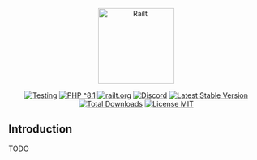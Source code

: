 <p align="center">
    <a href="https://railt.org"><img src="https://avatars.githubusercontent.com/u/31258828?s=300" width="150" alt="Railt" /></a>
</p>
<p align="center">
    <a href="https://github.com/railt/symfony-bundle/actions?workflow=Testing"><img src="https://github.com/railt/symfony-bundle/workflows/tests/badge.svg" alt="Testing" /></a>
    <a href="https://packagist.org/packages/railt/symfony-bundle"><img src="https://img.shields.io/badge/PHP-^8.1-6f4ca5.svg" alt="PHP ^8.1"></a>
    <a href="https://railt.org"><img src="https://img.shields.io/badge/official-site-6f4ca5.svg" alt="railt.org"></a>
    <a href="https://discord.gg/ND7SpD4"><img src="https://img.shields.io/badge/discord-chat-6f4ca5.svg" alt="Discord"></a>
    <a href="https://packagist.org/packages/railt/symfony-bundle"><img src="https://poser.pugx.org/railt/symfony-bundle/version" alt="Latest Stable Version"></a>
    <a href="https://packagist.org/packages/railt/symfony-bundle"><img src="https://poser.pugx.org/railt/symfony-bundle/downloads" alt="Total Downloads"></a>
    <a href="https://raw.githubusercontent.com/railt/symfony-bundle/master/LICENSE.md"><img src="https://poser.pugx.org/railt/symfony-bundle/license" alt="License MIT"></a>
</p>

## Introduction

TODO
